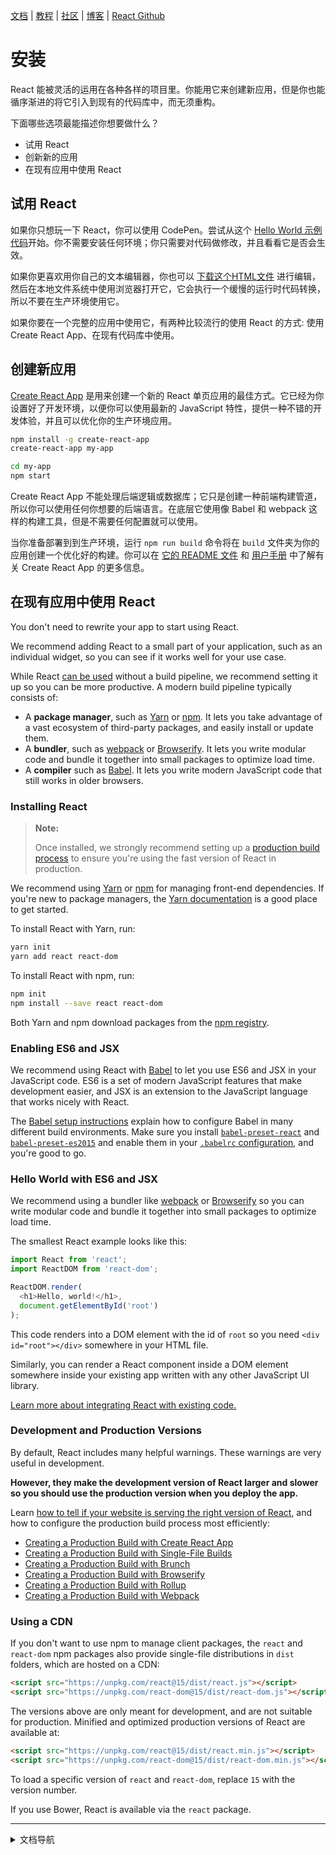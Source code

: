 [文档](docs/hello-world.md) | [教程](tutorial/tutorial.md) | [社区](community/support.md) | [博客](_posts/2017/04/07/react-v15.5.0.md) | [React Github](https://facebook.github.io/react/)

# 安装

React 能被灵活的运用在各种各样的项目里。你能用它来创建新应用，但是你也能循序渐进的将它引入到现有的代码库中，而无须重构。

下面哪些选项最能描述你想要做什么？ 

* 试用 React
* 创新新的应用
* 在现有应用中使用 React

## 试用 React

如果你只想玩一下 React，你可以使用 CodePen。尝试从这个 [Hello World 示例代码](http://codepen.io/gaearon/pen/rrpgNB?editors=0010)开始。你不需要安装任何环境；你只需要对代码做修改，并且看看它是否会生效。

如果你更喜欢用你自己的文本编辑器，你也可以 [下载这个HTML文件](https://facebook.github.io/react/downloads/single-file-example.html) 进行编辑，然后在本地文件系统中使用浏览器打开它，它会执行一个缓慢的运行时代码转换，所以不要在生产环境使用它。

如果你要在一个完整的应用中使用它，有两种比较流行的使用 React 的方式: 使用Create React App、在现有代码库中使用。


## 创建新应用

[Create React App](http://github.com/facebookincubator/create-react-app) 是用来创建一个新的 React 单页应用的最佳方式。它已经为你设置好了开发环境，以便你可以使用最新的 JavaScript 特性，提供一种不错的开发体验，并且可以优化你的生产环境应用。

```bash
npm install -g create-react-app
create-react-app my-app

cd my-app
npm start
```

Create React App 不能处理后端逻辑或数据库；它只是创建一种前端构建管道，所以你可以使用任何你想要的后端语言。在底层它使用像 Babel 和 webpack 这样的构建工具，但是不需要任何配置就可以使用。

当你准备部署到到生产环境，运行 `npm run build` 命令将在 `build` 文件夹为你的应用创建一个优化好的构建。你可以在 [它的 README 文件](https://github.com/facebookincubator/create-react-app#create-react-app-) 和 [用户手册](https://github.com/facebookincubator/create-react-app/blob/master/packages/react-scripts/template/README.md#table-of-contents) 中了解有关 Create React App 的更多信息。


## 在现有应用中使用 React

You don't need to rewrite your app to start using React.

We recommend adding React to a small part of your application, such as an individual widget, so you can see if it works well for your use case.

While React [can be used](/react/docs/react-without-es6.html) without a build pipeline, we recommend setting it up so you can be more productive. A modern build pipeline typically consists of:

* A **package manager**, such as [Yarn](https://yarnpkg.com/) or [npm](https://www.npmjs.com/). It lets you take advantage of a vast ecosystem of third-party packages, and easily install or update them.
* A **bundler**, such as [webpack](https://webpack.js.org/) or [Browserify](http://browserify.org/). It lets you write modular code and bundle it together into small packages to optimize load time.
* A **compiler** such as [Babel](http://babeljs.io/). It lets you write modern JavaScript code that still works in older browsers.

### Installing React

>**Note:**
>
>Once installed, we strongly recommend setting up a [production build process](/react/docs/optimizing-performance.html#use-the-production-build) to ensure you're using the fast version of React in production.

We recommend using [Yarn](https://yarnpkg.com/) or [npm](https://www.npmjs.com/) for managing front-end dependencies. If you're new to package managers, the [Yarn documentation](https://yarnpkg.com/en/docs/getting-started) is a good place to get started.

To install React with Yarn, run:

```bash
yarn init
yarn add react react-dom
```

To install React with npm, run:

```bash
npm init
npm install --save react react-dom
```

Both Yarn and npm download packages from the [npm registry](http://npmjs.com/).

### Enabling ES6 and JSX

We recommend using React with [Babel](http://babeljs.io/) to let you use ES6 and JSX in your JavaScript code. ES6 is a set of modern JavaScript features that make development easier, and JSX is an extension to the JavaScript language that works nicely with React.

The [Babel setup instructions](https://babeljs.io/docs/setup/) explain how to configure Babel in many different build environments. Make sure you install [`babel-preset-react`](http://babeljs.io/docs/plugins/preset-react/#basic-setup-with-the-cli-) and [`babel-preset-es2015`](http://babeljs.io/docs/plugins/preset-es2015/#basic-setup-with-the-cli-) and enable them in your [`.babelrc` configuration](http://babeljs.io/docs/usage/babelrc/), and you're good to go.

### Hello World with ES6 and JSX

We recommend using a bundler like [webpack](https://webpack.js.org/) or [Browserify](http://browserify.org/) so you can write modular code and bundle it together into small packages to optimize load time.

The smallest React example looks like this:

```js
import React from 'react';
import ReactDOM from 'react-dom';

ReactDOM.render(
  <h1>Hello, world!</h1>,
  document.getElementById('root')
);
```

This code renders into a DOM element with the id of `root` so you need `<div id="root"></div>` somewhere in your HTML file.

Similarly, you can render a React component inside a DOM element somewhere inside your existing app written with any other JavaScript UI library.

[Learn more about integrating React with existing code.](/react/docs/integrating-with-other-libraries.html#integrating-with-other-view-libraries)

### Development and Production Versions

By default, React includes many helpful warnings. These warnings are very useful in development.

**However, they make the development version of React larger and slower so you should use the production version when you deploy the app.**

Learn [how to tell if your website is serving the right version of React](/react/docs/optimizing-performance.html#use-the-production-build), and how to configure the production build process most efficiently:

* [Creating a Production Build with Create React App](/react/docs/optimizing-performance.html#create-react-app)
* [Creating a Production Build with Single-File Builds](/react/docs/optimizing-performance.html#single-file-builds)
* [Creating a Production Build with Brunch](/react/docs/optimizing-performance.html#brunch)
* [Creating a Production Build with Browserify](/react/docs/optimizing-performance.html#browserify)
* [Creating a Production Build with Rollup](/react/docs/optimizing-performance.html#rollup)
* [Creating a Production Build with Webpack](/react/docs/optimizing-performance.html#webpack)

### Using a CDN

If you don't want to use npm to manage client packages, the `react` and `react-dom` npm packages also provide single-file distributions in `dist` folders, which are hosted on a CDN:

```html
<script src="https://unpkg.com/react@15/dist/react.js"></script>
<script src="https://unpkg.com/react-dom@15/dist/react-dom.js"></script>
```

The versions above are only meant for development, and are not suitable for production. Minified and optimized production versions of React are available at:

```html
<script src="https://unpkg.com/react@15/dist/react.min.js"></script>
<script src="https://unpkg.com/react-dom@15/dist/react-dom.min.js"></script>
```

To load a specific version of `react` and `react-dom`, replace `15` with the version number.

If you use Bower, React is available via the `react` package.


---
<details>
  <summary>文档导航</summary>

#### 快速入门

* [**`安装`**](/cn/docs/installation.md)
* [Hello World](/cn/docs/hello-world.md")
* [JSX 介绍](/cn/docs/introducing-jsx.md)
* [渲染元素](/cn/docs/rendering-elements.md)
* [组件和Props](/cn/docs/components-and-props.md)
* [State和生命周期](/cn/docs/state-and-lifecycle.md)
* [事件处理](/cn/docs/handling-events.md)
* [条件渲染](/cn/docs/conditional-rendering.md)
* [列表和键](/cn/docs/lists-and-keys.md)
* [表单](/cn/docs/forms.md)
* [状态提升](/cn/docs/lifting-state-up.md)
* [组合 vs 继承](/cn/docs/composition-vs-inheritance.md)
* [用 React 思考](/cn/docs/thinking-in-react.md)

#### 高级教程

* [深入JSX](/cn/docs/jsx-in-depth.md)
* [使用 PropTypes 做类型检查](/cn/docs/typechecking-with-proptypes.md)
* [Refs 和 DOM](/cn/docs/refs-and-the-dom.md)
* [不可控组件](/cn/docs/uncontrolled-components.md)
* [性能优化](/cn/docs/optimizing-performance.md)
* [不使用 ES6 的 React](/cn/docs/react-without-es6.md)
* [不使用 JSX 的 React](/cn/docs/react-without-jsx.md)
* [一致性比较（Reconciliation）](/cn/docs/reconciliation.md)
* [上下文（Context）](/cn/docs/context.md)
* [Web Components](/cn/docs/web-components.md)
* [高阶组件](/cn/docs/higher-order-components.md)
* [与其它类库集成](/cn/docs/integrating-with-other-libraries.md)

#### 参考

* [React](/cn/docs/react-api.md)
* [React.Component](/cn/docs/react-component.md)
* [ReactDOM](/cn/docs/react-dom.md)
* [ReactDOMServer](/cn/docs/react-dom-server.md)
* [DOM 元素](/cn/docs/dom-elements.md)
* [合成事件（SyntheticEvent）](/cn/docs/events.md)

#### 贡献

* [如何贡献](/cn/contributing/how-to-contribute.md)
* [代码库概述](/cn/contributing/codebase-overview.md)
* [实现说明](/cn/contributing/implementation-notes.md)
* [设计原则](/cn/contributing/design-principles.md)


</details>
